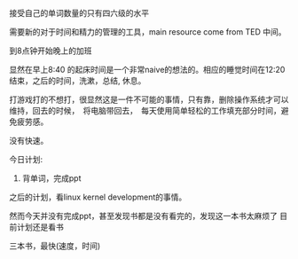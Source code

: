 接受自己的单词数量的只有四六级的水平

需要新的对于时间和精力的管理的工具，main resource come from TED 中间。

到8点钟开始晚上的加班

显然在早上8:40 的起床时间是一个非常naive的想法的。相应的睡觉时间在12:20 结束，之后的时间，洗漱，总结, 休息。

打游戏打的不想打，很显然这是一件不可能的事情，只有靠，删除操作系统才可以维持，回去的时候，　将电脑带回去，　每天使用简单轻松的工作填充部分时间，避免疲劳感。

没有快速。

今日计划:
1. 背单词，完成ppt

之后的计划，看linux kernel development的事情。

然而今天并没有完成ppt，甚至发现书都是没有看完的，发现这一本书太麻烦了
目前计划还是看书

三本书，最快(速度，时间)
